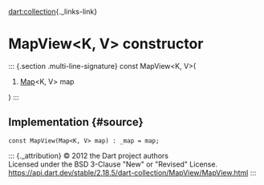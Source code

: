 [dart:collection](../../dart-collection/dart-collection-library){._links-link}

MapView\<K, V\> constructor
===========================

::: {.section .multi-line-signature}
const MapView\<K, V\>(

1.  [Map](../../dart-core/map-class)\<K, V\> map

)
:::

Implementation {#source}
--------------

``` {.language-dart data-language="dart"}
const MapView(Map<K, V> map) : _map = map;
```

::: {._attribution}
© 2012 the Dart project authors\
Licensed under the BSD 3-Clause \"New\" or \"Revised\" License.\
<https://api.dart.dev/stable/2.18.5/dart-collection/MapView/MapView.html>
:::
